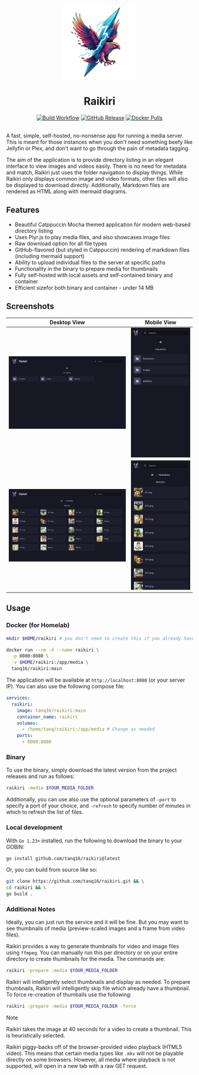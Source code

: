 <div align="center">
  <img src=".github/assets/logo.png" alt="Local Content Share Logo" width="200">
  <h1>Raikiri</h1>

  <a href="https://github.com/tanq16/raikiri/actions/workflows/release.yml"><img alt="Build Workflow" src="https://github.com/tanq16/raikiri/actions/workflows/release.yml/badge.svg"></a>&nbsp;<a href="https://github.com/Tanq16/raikiri/releases"><img alt="GitHub Release" src="https://img.shields.io/github/v/release/tanq16/raikiri"></a>&nbsp;<a href="https://hub.docker.com/r/tanq16/raikiri"><img alt="Docker Pulls" src="https://img.shields.io/docker/pulls/tanq16/raikiri"></a><br><br>
</div>

A fast, simple, self-hosted, no-nonsense app for running a media server. This is meant for those instances when you don't need something beefy like Jellyfin or Plex, and don't want to go through the pain of metadata tagging.

The aim of the application is to provide directory listing in an elegant interface to view images and videos easily. There is no need for metadata and match, Raikiri just uses the folder navigation to display things. While Raikiri only displays common image and video formats, other files will also be displayed to download directly. Additionally, Markdown files are rendered as HTML along with mermaid diagrams.

## Features

- Beautiful Catppuccin Mocha themed application for modern web-based directory listing
- Uses Plyr.js to play media files, and also showcases image files
- Raw download option for all file types
- GitHub-flavored (but styled in Catppuccin) rendering of markdown files (including mermaid support)
- Ability to upload individual files to the server at specific paths
- Functionality in the binary to prepare media for thumbnails
- Fully self-hosted with local assets and self-contained binary and container
- Efficient sizefor both binary and container - under 14 MB

## Screenshots

| Desktop View | Mobile View |
| --- | --- |
| <img src=".github/assets/df.png" alt="Light"> | <img src=".github/assets/mf.png" alt="Light"> |
| <img src=".github/assets/di.png" alt="Light"> | <img src=".github/assets/mi.png" alt="Light"> |

## Usage

### Docker (for Homelab)

```bash
mkdir $HOME/raikiri # you don't need to create this if you already have media in a specific directory
```
```bash
docker run --rm -d --name raikiri \
  -p 8080:8080 \
  -v $HOME/raikiri:/app/media \
  tanq16/raikiri:main
```

The application will be available at `http://localhost:8080` (or your server IP). You can also use the following compose file:

```yaml
services:
  raikiri:
    image: tanq16/raikiri:main
    container_name: raikiri
    volumes:
      - /home/tanq/raikiri:/app/media # Change as needed
    ports:
      - 8080:8080
```

### Binary

To use the binary, simply download the latest version from the project releases and run as follows:

```bash
raikiri -media $YOUR_MEDIA_FOLDER
```

Additionally, you can use also use the optional parameters of `-port` to specify a port of your choice, and `-refresh` to specify number of minutes in which to refresh the list of files.

### Local development

With `Go 1.23+` installed, run the following to download the binary to your GOBIN:

```bash
go install github.com/tanq16/raikiri@latest
```

Or, you can build from source like so:

```bash
git clone https://github.com/tanq16/raikiri.git && \
cd raikiri && \
go build .
```

### Additional Notes

Ideally, you can just run the service and it will be fine. But you may want to see thumbnails of media (preview-scaled images and a frame from video files).

Raikiri provides a way to generate thumbnails for video and image files using `ffmpeg`. You can manually run this per directory or on your entire directory to create thumbnails for the media. The commands are:

```bash
raikiri -prepare -media $YOUR_MEDIA_FOLDER
```

Raikiri will intelligently select thumbnails and display as needed. To prepare thumbnails, Raikiri will intelligently skip file which already have a thumbnail. To force re-creation of thumbails use the following:

```bash
raikiri -prepare -media $YOUR_MEDIA_FOLDER -force
```

> [!NOTE]
> Raikiri takes the image at 40 seconds for a video to create a thumbnail. This is heuristically selected.

Raikiri piggy-backs off of the browser-provided video playback (HTML5 video). This means that certain media types like `.mkv` will not be playable directly on some browsers. However, all media where playback is not supported, will open in a new tab with a raw GET request.
